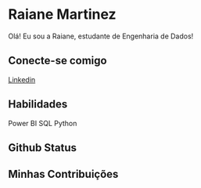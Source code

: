 # Raiane Martinez
Olá! Eu sou a Raiane, estudante de Engenharia de Dados!
## Conecte-se comigo
[Linkedin](https://www.linkedin.com/in/raiane-martinez/)

## Habilidades

Power BI
SQL
Python

## Github Status

## Minhas Contribuições